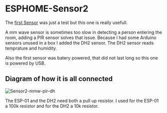 # ESPHOME-Sensor2

The [first Sensor](https://github.com/WaarlandIT/ESPHOME-MMW) was just a test but this one is really usefull.

A mm wave sensor is sometimes too slow in detecting a person entering the room, adding a PIR sensor solves that issue.
Because I had some Arduino sensors unused in a box I added the DH2 sensor. The DH2 sensor reads temprature and humidity. 

Also the first sensor was batery powered, that did not last long so this one is powered by USB.

## Diagram of how it is all connected
![Sensor2-mmw-pir-dh](https://github.com/WaarlandIT/ESPHOME-Sensor2/assets/53364386/c5739d2d-0919-46cc-8d0e-b5ee6c688b18)

The ESP-01 and the DH2 need both a pull up resistor. I used for the ESP-01 a 100k resistor and for the DH2 a 10k resistor.
